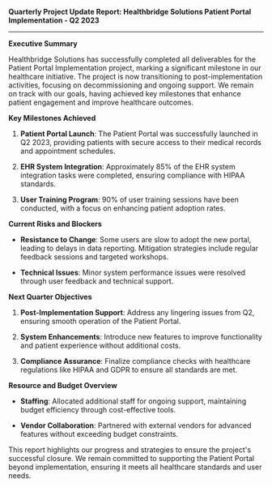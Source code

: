 

**Quarterly Project Update Report: Healthbridge Solutions Patient Portal Implementation - Q2 2023**

---

**Executive Summary**

Healthbridge Solutions has successfully completed all deliverables for the Patient Portal Implementation project, marking a significant milestone in our healthcare initiative. The project is now transitioning to post-implementation activities, focusing on decommissioning and ongoing support. We remain on track with our goals, having achieved key milestones that enhance patient engagement and improve healthcare outcomes.

**Key Milestones Achieved**

1. **Patient Portal Launch**: The Patient Portal was successfully launched in Q2 2023, providing patients with secure access to their medical records and appointment schedules.
   
2. **EHR System Integration**: Approximately 85% of the EHR system integration tasks were completed, ensuring compliance with HIPAA standards.

3. **User Training Program**: 90% of user training sessions have been conducted, with a focus on enhancing patient adoption rates.

**Current Risks and Blockers**

- **Resistance to Change**: Some users are slow to adopt the new portal, leading to delays in data reporting. Mitigation strategies include regular feedback sessions and targeted workshops.
  
- **Technical Issues**: Minor system performance issues were resolved through user feedback and technical support.

**Next Quarter Objectives**

1. **Post-Implementation Support**: Address any lingering issues from Q2, ensuring smooth operation of the Patient Portal.

2. **System Enhancements**: Introduce new features to improve functionality and patient experience without additional costs.

3. **Compliance Assurance**: Finalize compliance checks with healthcare regulations like HIPAA and GDPR to ensure all standards are met.

**Resource and Budget Overview**

- **Staffing**: Allocated additional staff for ongoing support, maintaining budget efficiency through cost-effective tools.
  
- **Vendor Collaboration**: Partnered with external vendors for advanced features without exceeding budget constraints.

This report highlights our progress and strategies to ensure the project's successful closure. We remain committed to supporting the Patient Portal beyond implementation, ensuring it meets all healthcare standards and user needs.